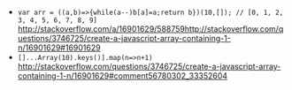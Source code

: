 - `var arr = ((a,b)=>{while(a--)b[a]=a;return b})(10,[]); // [0, 1, 2, 3, 4, 5, 6, 7, 8, 9]` http://stackoverflow.com/a/16901629/588759http://stackoverflow.com/questions/3746725/create-a-javascript-array-containing-1-n/16901629#16901629
- `[]...Array(10).keys()].map(n=>n+1)` http://stackoverflow.com/questions/3746725/create-a-javascript-array-containing-1-n/16901629#comment56780302_33352604
